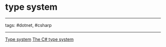 # type system

---

tags: #dotnet, #csharp

---

[Type system](https://docs.microsoft.com/en-us/dotnet/csharp/programming-guide/types/)
[The C# type system](https://docs.microsoft.com/en-us/dotnet/csharp/programming-guide/types/the-csharp-type-system)